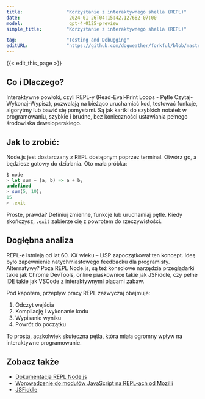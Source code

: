 ```yaml
---
title:                "Korzystanie z interaktywnego shella (REPL)"
date:                  2024-01-26T04:15:42.127682-07:00
model:                 gpt-4-0125-preview
simple_title:         "Korzystanie z interaktywnego shella (REPL)"

tag:                  "Testing and Debugging"
editURL:              "https://github.com/dogweather/forkful/blob/master/content/pl/javascript/using-an-interactive-shell-repl.md"
---
```


{{< edit_this_page >}}

## Co i Dlaczego?
Interaktywne powłoki, czyli REPL-y (Read-Eval-Print Loops - Pętle Czytaj-Wykonaj-Wypisz), pozwalają na bieżąco uruchamiać kod, testować funkcje, algorytmy lub bawić się pomysłami. Są jak kartki do szybkich notatek w programowaniu, szybkie i brudne, bez konieczności ustawiania pełnego środowiska deweloperskiego.

## Jak to zrobić:
Node.js jest dostarczany z REPL dostępnym poprzez terminal. Otwórz go, a będziesz gotowy do działania. Oto mała próbka:

```javascript
$ node
> let sum = (a, b) => a + b;
undefined
> sum(5, 10);
15
> .exit
```

Proste, prawda? Definiuj zmienne, funkcje lub uruchamiaj pętle. Kiedy skończysz, `.exit` zabierze cię z powrotem do rzeczywistości.

## Dogłębna analiza
REPL-e istnieją od lat 60. XX wieku – LISP zapoczątkował ten koncept. Ideą było zapewnienie natychmiastowego feedbacku dla programisty. Alternatywy? Poza REPL Node.js, są też konsolowe narzędzia przeglądarki takie jak Chrome DevTools, online piaskownice takie jak JSFiddle, czy pełne IDE takie jak VSCode z interaktywnymi placami zabaw.

Pod kapotem, przepływ pracy REPL zazwyczaj obejmuje: 
1. Odczyt wejścia
2. Kompilację i wykonanie kodu
3. Wypisanie wyniku
4. Powrót do początku

To prosta, aczkolwiek skuteczna pętla, która miała ogromny wpływ na interaktywne programowanie.

## Zobacz także
- [Dokumentacja REPL Node.js](https://nodejs.org/api/repl.html)
- [Wprowadzenie do modułów JavaScript na REPL-ach od Mozilli](https://developer.mozilla.org/en-US/docs/Web/JavaScript/Guide/Modules)
- [JSFiddle](https://jsfiddle.net/)
